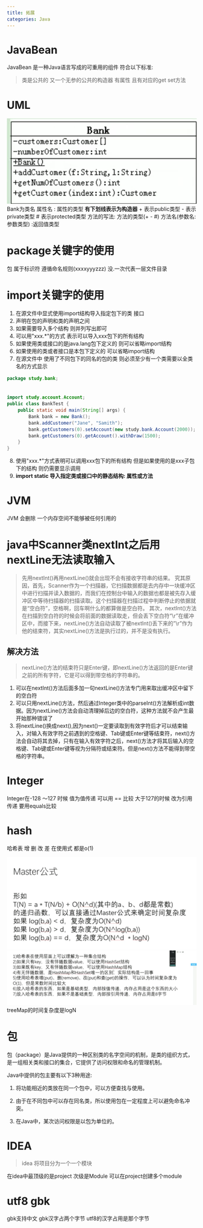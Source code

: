 ```yaml
---
title: 拓展
categories: Java
---
```




# JavaBean

JavaBean 是一种Java语言写成的可重用的组件
符合以下标准:

> 类是公共的
> 又一个无参的公共的构造器
> 有属性 且有对应的get set方法



# UML

![image.png](../../assets/java/le7bxi/1638769187541-02317e46-d73d-4a29-84bd-147f9a5fe9a4.png)
Bank为类名
属性名 : 属性的类型
**有下划线表示为构造器**
&#x20;\+ 表示public类型
&#x20;\- 表示private类型
&#x20;\# 表示protected类型
方法的写法:
方法的类型(+ - #) 方法名(参数名: 参数类型) :返回值类型

# package关键字的使用

包 属于标识符  遵循命名规则(xxxxyyyzzz)
没.一次代表一层文件目录



# import关键字的使用

1. 在源文件中显式使用import结构导入指定包下的类 接口
2. 声明在包的声明和类的声明之间
3. 如果需要导入多个结构 则并列写出即可
4. 可以用"xxx.*"的方式 表示可以导入xxx包下的所有结构
5. 如果使用类或接口的是java.lang包下定义的 则可以省略import结构
6. 如果使用的类或者接口是本包下定义的 可以省略import结构
7. 在源文件中 使用了不同包下的同名的包的类 则必须至少有一个类需要以全类名的方式显示

```java
package study.bank;


import study.account.Account;
public class BankTest {
    public static void main(String[] args) {
        Bank bank = new Bank();
        bank.addCustomer("Jane", "Samith");
        bank.getCustomers(0).setAccount(new study.bank.Account(2000));
        bank.getCustomers(0).getAccount().withDraw(1500);
    }
}

```

8. 使用"xxx.*"方式表明可以调用xxx包下的所有结构 但是如果使用的是xxx子包下的结构 则仍需要显示调用
9. **import static 导入指定类或接口中的静态结构: 属性或方法**

# JVM

JVM 会删除 一个内存空间不能够被任何引用的



# java中Scanner类nextInt之后用nextLine无法读取输入

> 先用nextInt()再用nextLine()就会出现不会有接收字符串的结果。
> 究其原因，首先，Scanner作为一个扫描器，它扫描数据都是去内存中一块缓冲区中进行扫描并读入数据的，而我们在控制台中输入的数据也都是被先存入缓冲区中等待扫描器的扫描读取。这个扫描器在扫描过程中判断停止的依据就是“空白符”，空格啊，回车啊什么的都算做是空白符。
> 其次，nextInt()方法在扫描到空白符的时候会将前面的数据读取走，但会丢下空白符“\r”在缓冲区中，而接下来，nextLine()方法自动读取了被nextInt()丢下来的”\r”作为他的结束符，其实nextLine()方法是执行过的，并不是没有执行。



## 解决方法

> nextLine()方法的结束符只是Enter键，即nextLine()方法返回的是Enter键之前的所有字符，它是可以得到带空格的字符串的。

1. 可以在nextInt()方法后面多加一句nextLine()方法专门用来取出缓冲区中留下的空白符
2. 可以只用nextLine()方法，然后通过Integer类中的parseInt()方法解析成int数据。因为nextLine()方法会自动清理掉后边的空白符，这种方法就不会产生最开始那种错误了
3. 将nextLine()换成next(),因为next()一定要读取到有效字符后才可以结束输入，对输入有效字符之前遇到的空格键、Tab键或Enter键等结束符，next()方法会自动将其去掉，只有在输入有效字符之后，next()方法才将其后输入的空格键、Tab键或Enter键等视为分隔符或结束符。但是next()方法不能得到带空格的字符串。

# Integer

Integer在-128 ～127 时候	值为值传递 可以用 == 比较
大于127的时候 改为引用传递 要用equals比较



# hash

哈希表 增 删 改 差 在使用式 都是o(1)

![image.png](../../assets/java/le7bxi/1639614958139-8815893d-326a-4e43-9e57-54e8436bc9c5.png)
![image.png](../../assets/java/le7bxi/1639614969247-a38906e8-5fee-4f2c-b223-5b796a485cdb.png)
treeMap的时间复杂度是logN



# 包

包（package）是Java提供的一种区别类的名字空间的机制，是类的组织方式，是一组相关类和接口的集合，它提供了访问权限和命名的管理机制。

Java中提供的包主要有以下3种用途:

1. 将功能相近的类放在同一个包中，可以方便查找与使用。

2. 由于在不同包中可以存在同名类，所以使用包在一定程度上可以避免命名冲突。

3. 在Java中，某次访问权限是以包为单位的。

# IDEA

> idea 将项目分为一个一个模块

在idea中最顶级的是project 次级是Module
可以在project创建多个module

# utf8 gbk

gbk支持中文
gbk汉字占两个字节
utf8的汉字占用是那个字节
